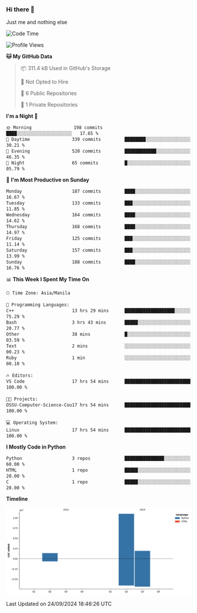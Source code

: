 ### Hi there 👋

Just me and nothing else


<!--START_SECTION:waka-->
![Code Time](http://img.shields.io/badge/Code%20Time-696%20hrs%2026%20mins-blue)

![Profile Views](http://img.shields.io/badge/Profile%20Views-1-blue)

**🐱 My GitHub Data** 

> 📦 311.4 kB Used in GitHub's Storage 
 > 
> 🚫 Not Opted to Hire
 > 
> 📜 6 Public Repositories 
 > 
> 🔑 1 Private Repositories 
 > 
**I'm a Night 🦉** 

```text
🌞 Morning                198 commits         ████░░░░░░░░░░░░░░░░░░░░░   17.65 % 
🌆 Daytime                339 commits         ████████░░░░░░░░░░░░░░░░░   30.21 % 
🌃 Evening                520 commits         ████████████░░░░░░░░░░░░░   46.35 % 
🌙 Night                  65 commits          █░░░░░░░░░░░░░░░░░░░░░░░░   05.79 % 
```
📅 **I'm Most Productive on Sunday** 

```text
Monday                   187 commits         ████░░░░░░░░░░░░░░░░░░░░░   16.67 % 
Tuesday                  133 commits         ███░░░░░░░░░░░░░░░░░░░░░░   11.85 % 
Wednesday                164 commits         ████░░░░░░░░░░░░░░░░░░░░░   14.62 % 
Thursday                 168 commits         ████░░░░░░░░░░░░░░░░░░░░░   14.97 % 
Friday                   125 commits         ███░░░░░░░░░░░░░░░░░░░░░░   11.14 % 
Saturday                 157 commits         ███░░░░░░░░░░░░░░░░░░░░░░   13.99 % 
Sunday                   188 commits         ████░░░░░░░░░░░░░░░░░░░░░   16.76 % 
```


📊 **This Week I Spent My Time On** 

```text
🕑︎ Time Zone: Asia/Manila

💬 Programming Languages: 
C++                      13 hrs 29 mins      ███████████████████░░░░░░   75.29 % 
Bash                     3 hrs 43 mins       █████░░░░░░░░░░░░░░░░░░░░   20.77 % 
Other                    38 mins             █░░░░░░░░░░░░░░░░░░░░░░░░   03.59 % 
Text                     2 mins              ░░░░░░░░░░░░░░░░░░░░░░░░░   00.23 % 
Ruby                     1 min               ░░░░░░░░░░░░░░░░░░░░░░░░░   00.10 % 

🔥 Editors: 
VS Code                  17 hrs 54 mins      █████████████████████████   100.00 % 

🐱‍💻 Projects: 
OSSU-Computer-Science-Cou17 hrs 54 mins      █████████████████████████   100.00 % 

💻 Operating System: 
Linux                    17 hrs 54 mins      █████████████████████████   100.00 % 
```

**I Mostly Code in Python** 

```text
Python                   3 repos             ███████████████░░░░░░░░░░   60.00 % 
HTML                     1 repo              █████░░░░░░░░░░░░░░░░░░░░   20.00 % 
C                        1 repo              █████░░░░░░░░░░░░░░░░░░░░   20.00 % 
```



**Timeline**

![Lines of Code chart](https://raw.githubusercontent.com/brutist/brutist/main/assets/bar_graph.png)


 Last Updated on 24/09/2024 18:46:26 UTC
<!--END_SECTION:waka-->
